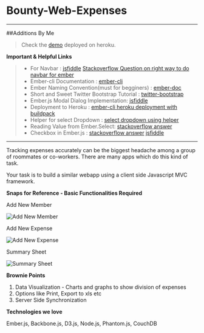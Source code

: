 Bounty-Web-Expenses
===================
---
##Additions By Me
> Check the [demo](http://bwe-dilip.herokuapp.com) deployed on heroku.

**Important & Helpful Links**
> - For Navbar : [jsfiddle](http://jsfiddle.net/dWcUp/171/) [Stackoverflow Question on right way to do navbar for ember](http://stackoverflow.com/questions/11318572/right-way-to-do-navigation-with-ember)
> - Ember-cli Documentation : [ember-cli](http://iamstef.net/ember-cli/)
> - Ember Naming Convention(must for begginers) : [ember-doc](http://emberjs.com/guides/concepts/naming-conventions/)
> - Short and Sweet Twitter Bootstrap Tutorial : [twitter-bootstrap](http://www.tutorialrepublic.com/twitter-bootstrap-tutorial/bootstrap-buttons.php)
> - Ember.js Modal Dialog Implementation: [jsfiddle](http://emberjs.jsbin.com/lokozegi/110/edit)
> - Deployment to Heroku : [ember-cli heroku deployment with buildpack](http://iamstef.net/ember-cli/#deployments)
> - Helper for select Dropdown : [select dropdown using helper](http://htmlr.tumblr.com/post/33202449716/country-dropdown-helper-for-handlebars-js)
> - Reading Value from Ember.Select: [stackoverflow answer](http://stackoverflow.com/a/19818742/877492)
> - Checkbox in Ember.js : [stackoverflow answer](http://stackoverflow.com/a/19619956/877492) [jsfiddle](http://jsfiddle.net/kushdilip/G2ubc/)

---

Tracking expenses accurately can be the biggest headache among a group of roommates or co-workers. There are many apps which do this kind of task.

Your task is to build a similar webapp using a client side Javascript MVC framework.

**Snaps for Reference - Basic Functionalities Required**

Add New Member

![Add New Member](http://artoogithubdocs.s3.amazonaws.com/bounty/add-new-member.png)

Add New Expense

![Add New Expense](http://artoogithubdocs.s3.amazonaws.com/bounty/add-expense.png)

Summary Sheet

![Summary Sheet](http://artoogithubdocs.s3.amazonaws.com/bounty/summary.png) 

**Brownie Points**

1.  Data Visualization - Charts and graphs to show division of expenses
2.  Options like Print, Export to xls etc 
3.  Server Side Synchronization

**Technologies we love**

Ember.js, Backbone.js, D3.js, Node.js, Phantom.js, CouchDB


